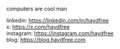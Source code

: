 computers are cool man

linkedin: https://linkedin.com/in/haydfree<br>
x: https://x.com/haydfree<br>
instagram: https://instagram.com/haydfree<br>
blog: https://blog.haydfree.com<br>
